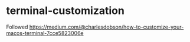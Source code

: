 # terminal-customization
Followed https://medium.com/@charlesdobson/how-to-customize-your-macos-terminal-7cce5823006e

